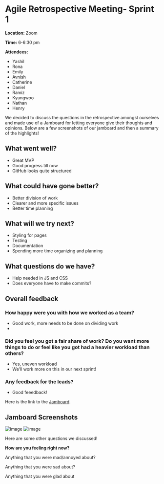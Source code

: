 # Agile Retrospective Meeting- Sprint 1
**Location:** Zoom

**Time:** 6-6:30 pm

**Attendees:**
- Yashil
- Rona
- Emily
- Avnish
- Catherine
- Daniel
- Ramiz
- Kyungwoo
- Nathan
- Henry

We decided to discuss the questions in the retrospective amongst ourselves and made use of a Jamboard for letting everyone give their thoughts and opinions. Below are a few screenshots of our jamboard and then a summary of the highlights!


## What went well?
* Great MVP
* Good progress till now
* GitHub looks quite structured

## What could have gone better? 
* Better division of work
* Clearer and more specific issues
* Better time planning 

## What will we try next? 
* Styling for pages
* Testing
* Documentation
* Spending more time organizing and planning

## What questions do we have? 
* Help needed in JS and CSS
* Does everyone have to make commits?

## Overall feedback 
### How happy were you with how we worked as a team?
  * Good work, more needs to be done on dividing work
  *  
### Did you feel you got a fair share of work? Do you want more things to do or feel like you got had a heavier workload than others?
  * Yes, uneven workload
  * We'll work more on this in our next sprint!
### Any feedback for the leads?
  * Good feeedback!

Here is the link to the [Jamboard](https://jamboard.google.com/d/1O8Cw18QOvZ55DHCABL-Gzs9F6-ZFFp_Z4R1IGc-NOd0/edit?usp=sharing).


## Jamboard Screenshots
![image](../misc/sprint1retro1.1.png)
![image](../misc/sprint1retro1.1.png)


Here are some other questions we discussed!

**How are you feeling right now?**

Anything that you were mad/annoyed about?

Anything that you were sad about?

Anything that you were glad about